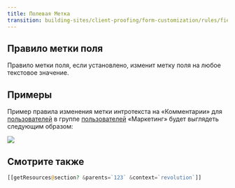 ```yaml
---
title: Полевая Метка
transition: building-sites/client-proofing/form-customization/rules/field-label
---
```


## Правило метки поля

Правило метки поля, если установлено, изменит метку поля на любое текстовое значение.

## Примеры

Пример правила изменения метки интротекста на «Комментарии» для [пользователей](display/revolution20/Users "пользователей") в группе [пользователей](display/revolution20/User+Groups "Группы пользователей") «Маркетинг» будет выглядеть следующим образом:

![](/download/attachments/18678092/fc-fieldLabel.png?version=1&modificationDate=1280153069000)

## Смотрите также

```php
[[getResources@section? &parents=`123` &context=`revolution`]]
```
